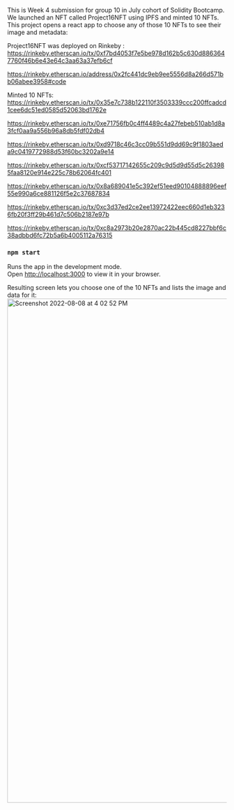 This is Week 4 submission for group 10 in July cohort of Solidity Bootcamp.
We launched an NFT called Project16NFT using IPFS and minted 10 NFTs. This project opens a react app to choose any of those 10 NFTs to see their image and metadata:

Project16NFT was deployed on Rinkeby :
https://rinkeby.etherscan.io/tx/0xf7bd4053f7e5be978d162b5c630d8863647760f46b6e43e64c3aa63a37efb6cf

https://rinkeby.etherscan.io/address/0x2fc441dc9eb9ee5556d8a266d571bb06abee3958#code


Minted 10 NFTs:
https://rinkeby.etherscan.io/tx/0x35e7c738b122110f3503339ccc200ffcadcd1cee6dc51ed0585d52063bd1762e

https://rinkeby.etherscan.io/tx/0xe71756fb0c4ff4489c4a27febeb510ab1d8a3fcf0aa9a556b96a8db5fdf02db4

https://rinkeby.etherscan.io/tx/0xd9718c46c3cc09b551d9dd69c9f1803aeda9c0419772988d53f60bc3202a9e14

https://rinkeby.etherscan.io/tx/0xcf53717142655c209c9d5d9d55d5c263985faa8120e914e225c78b62064fc401

https://rinkeby.etherscan.io/tx/0x8a689041e5c392ef51eed90104888896eef55e990a6ce881126f5e2c37687834

https://rinkeby.etherscan.io/tx/0xc3d37ed2ce2ee13972422eec660d1eb3236fb20f3ff29b461d7c506b2187e97b

https://rinkeby.etherscan.io/tx/0xc8a2973b20e2870ac22b445cd8227bbf6c38adbbd6fc72b5a6b4005112a76315


### `npm start`

Runs the app in the development mode.\
Open [http://localhost:3000](http://localhost:3000) to view it in your browser.

Resulting screen lets you choose one of the 10 NFTs and lists the image and data for it:
<img width="1157" alt="Screenshot 2022-08-08 at 4 02 52 PM" src="https://user-images.githubusercontent.com/7895856/183399203-9194c489-c4d1-485e-9f85-24bf41354b40.png">
